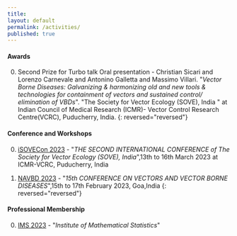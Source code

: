 ```yaml
---
title:
layout: default
permalink: /activities/
published: true
---
```


#### Awards
0. Second Prize for Turbo talk Oral presentation - Christian Sicari and Lorenzo Carnevale and Antonino Galletta and Massimo Villari. "*Vector Borne Diseases:
Galvanizing & harmonizing old and new tools & technologies for containment of vectors and sustained control/ elimination of VBDs*". "The Society for Vector Ecology (SOVE), India " at Indian Council of Medical Research (ICMR)- Vector Control Research Centre(VCRC), Puducherry, India.
{: reversed="reversed"}

#### Conference and Workshops 
0. [iSOVECon 2023]([https://ucc-conference.org/](http://www.soveindia.org/downloads/First_Circular_iSOVE_Final_2.pdf)) - "<i>THE SECOND INTERNATIONAL CONFERENCE of The Society for Vector Ecology (SOVE), India</i>",13th to 16th March 2023 at ICMR-VCRC, Puducherry, India

0. [NAVBD 2023]([https://icnetlab.org/cyber-science2023/picom/index.html](https://navbd.in/Circular_%2015th%20Conf.pdf)) - "<i>15th CONFERENCE ON VECTORS AND VECTOR BORNE DISEASES</i>",15th to 17th February 2023, Goa,India
{: reversed="reversed"}

#### Professional Membership
0. [IMS 2023](https://imstat.org/) - "<i>Institute of Mathematical Statistics</i>"
